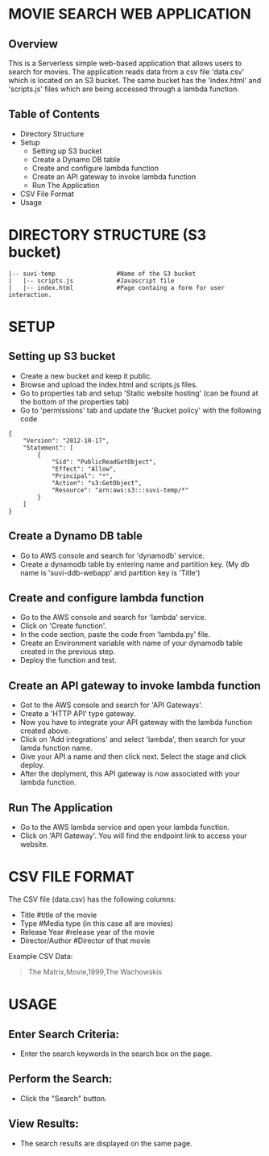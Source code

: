 # MOVIE SEARCH WEB APPLICATION

## Overview

This is a Serverless simple web-based application that allows users to search for movies. The application reads data from a csv file 'data.csv' which is located on an S3 bucket. The same bucket has the 'index.html' and 'scripts.js' files which are being accessed through a lambda function.

## Table of Contents

- Directory Structure
- Setup
    - Setting up S3 bucket
    - Create a Dynamo DB table
    - Create and configure lambda function
    - Create an API gateway to invoke lambda function
    - Run The Application
- CSV File Format
- Usage

# DIRECTORY STRUCTURE (S3 bucket)

``` 
|-- suvi-temp                 #Name of the S3 bucket
|   |-- scripts.js            #Javascript file
|   |-- index.html            #Page containg a form for user interaction. 
``` 

# SETUP

## Setting up S3 bucket

- Create a new bucket and keep it public.
- Browse and upload the index.html and scripts.js files.
- Go to properties tab and setup 'Static website hosting' (can be found at the bottom of the properties tab)
- Go to 'permissions' tab and update the 'Bucket policy' with the following code

```
{
    "Version": "2012-10-17",
    "Statement": [
        {
            "Sid": "PublicReadGetObject",
            "Effect": "Allow",
            "Principal": "*",
            "Action": "s3:GetObject",
            "Resource": "arn:aws:s3:::suvi-temp/*"
        }
    ]
}
```

## Create a Dynamo DB table
- Go to AWS console and search for 'dynamodb' service.
- Create a dynamodb table by entering name and partition key. (My db name is 'suvi-ddb-webapp' and partition key is 'Title')

## Create and configure lambda function

- Go to the AWS console and search for 'lambda' service.
- Click on 'Create function'.
- In the code section, paste the code from 'lambda.py' file.
- Create an Environment variable with name of your dynamodb table created in the previous step.
- Deploy the function and test. 

## Create an API gateway to invoke lambda function

- Got to the AWS console and search for 'API Gateways'.
- Create a 'HTTP API' type gateway.
- Now you have to integrate your API gateway with the lambda function created above. 
- Click on 'Add integrations' and select 'lambda', then search for your lamda function name.
- Give your API a name and then click next. Select the stage and click deploy.
- After the deplyment, this API gateway is now associated with your lambda function.



## Run The Application

- Go to the AWS lambda service and open your lambda function.
- Click on 'API Gateway'. You will find the endpoint link to access your website.

# CSV FILE FORMAT

The CSV file (data.csv) has the following columns:
- Title                 #title of the movie
- Type                  #Media type (in this case all are movies)
- Release Year          #release year of the movie
- Director/Author       #Director of that movie

Example CSV Data:
> The Matrix,Movie,1999,The Wachowskis


# USAGE

## Enter Search Criteria:
- Enter the search keywords in the search box on the page.

## Perform the Search:
- Click the "Search" button.

## View Results:
- The search results are displayed on the same page.

